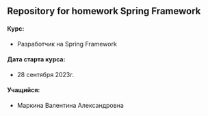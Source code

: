 ## Repository for homework Spring Framework
#### Курс: 
 - Разработчик на Spring Framework
#### Дата старта курса: 
 - 28 сентября 2023г.
#### Учащийся: 
 - Маркина Валентина Александровна
